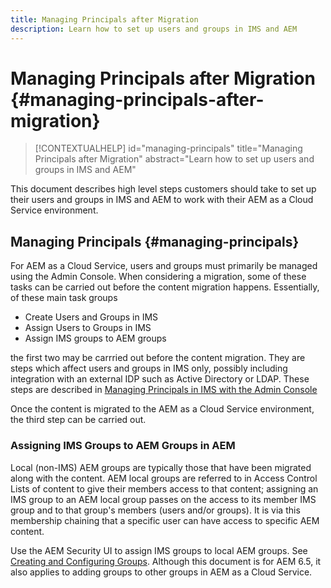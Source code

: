 ```yaml
---
title: Managing Principals after Migration
description: Learn how to set up users and groups in IMS and AEM
---
```

# Managing Principals after Migration {#managing-principals-after-migration}

>[!CONTEXTUALHELP]
>id="managing-principals"
>title="Managing Principals after Migration"
>abstract="Learn how to set up users and groups in IMS and AEM"

This document describes high level steps customers should take to set up their users and groups in IMS and AEM to work with their AEM as a Cloud Service environment.

## Managing Principals {#managing-principals}

For AEM as a Cloud Service, users and groups must primarily be managed using the Admin Console.  When considering a migration, some of these tasks can be carried out before the content migration happens.  Essentially, of these main task groups

* Create Users and Groups in IMS
* Assign Users to Groups in IMS
* Assign IMS groups to AEM groups

the first two may be carrried out before the content migration.  They are steps which affect users and groups in IMS only, possibly including integration with an external IDP such as Active Directory or LDAP.  These steps are described in [Managing Principals in IMS with the Admin Console](/help/journey-migration/managing-principals.md)

Once the content is migrated to the AEM as a Cloud Service environment, the third step can be carried out.

### Assigning IMS Groups to AEM Groups in AEM

Local (non-IMS) AEM groups are typically those that have been migrated along with the content.  AEM local groups are referred to in Access Control Lists of content to give their members access to that content; assigning an IMS group to an AEM local group passes on the access to its member IMS group and to that group's members (users and/or groups).  It is via this membership chaining that a specific user can have access to specific AEM content.

Use the AEM Security UI to assign IMS groups to local AEM groups.  See [Creating and Configuring Groups](https://experienceleague.adobe.com/en/docs/experience-manager-65/content/forms/administrator-help/setup-organize-users/creating-configuring-groups#edit-a-group).  Although this document is for AEM 6.5, it also applies to adding groups to other groups in AEM as a Cloud Service.

